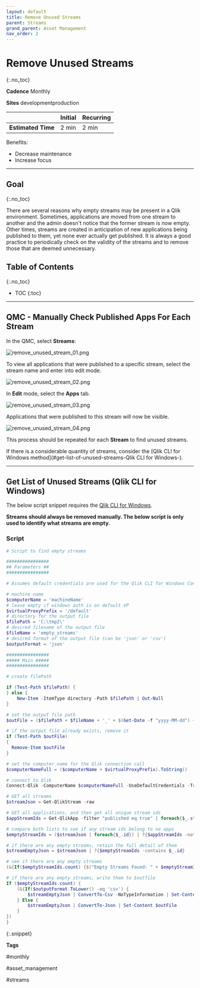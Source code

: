```yaml
---
layout: default
title: Remove Unused Streams
parent: Streams
grand_parent: Asset Management
nav_order: 2
---
```


# Remove Unused Streams <i class="fas fa-file-code fa-xs" title="API | Script Optional"></i>
{:.no_toc}

**Cadence** <span class="label cadence">Monthly</span>

**Sites** <span class="label dev">development</span><span class="label prod">production</span>

|                                  		                    | Initial   | Recurring  |
|-----------------------------------------------------------|-----------|------------|
| <i class="far fa-clock fa-sm"></i> **Estimated Time**     | 2 min     | 2 min      |

Benefits:

  - Decrease maintenance
  - Increase focus
  
-------------------------

## Goal
{:.no_toc}

There are several reasons why empty streams may be present in a Qlik environment. Sometimes, applications are moved from one stream to another and the admin doesn't notice that the former stream is now empty. Other times, streams are created in anticipation of new applications being published to them, yet none ever actually get published. It is always a good practice to periodically check on the validity of the streams and to remove those that are deemed unnecessary.

## Table of Contents
{:.no_toc}

* TOC
{:toc}

-------------------------

## QMC - Manually Check Published Apps For Each Stream

In the QMC, select **Streams**:

![remove_unused_stream_01.png](images/remove_unused_stream_01.png)

To view all applications that were published to a specific stream, select the stream name and enter into edit mode.

![remove_unused_stream_02.png](images/remove_unused_stream_02.png)

In **Edit** mode, select the **Apps** tab.

![remove_unused_stream_03.png](images/remove_unused_stream_03.png)

Applications that were published to this stream will now be visible.

![remove_unused_stream_04.png](images/remove_unused_stream_04.png)

This process should be repeated for each **Stream** to find unused streams.

If there is a considerable quantity of streams, consider the [Qlik CLI for Windows method](#get-list-of-unused-streams-Qlik CLI for Windows-).

-------------------------

## Get List of Unused Streams (Qlik CLI for Windows) <i class="fas fa-file-code fa-xs" title="API | Requires Script"></i>

The below script snippet requires the [Qlik CLI for Windows](../../tooling/qlik_cli.md).

**Streams should always be removed manually. The below script is only used to identify what streams are empty.**

### Script
```powershell
# Script to find empty streams

################
## Parameters ##
################

# Assumes default credentials are used for the Qlik CLI for Windows Connection

# machine name
$computerName = 'machineName'
# leave empty if windows auth is on default VP
$virtualProxyPrefix = '/default'
# directory for the output file
$filePath = 'C:\tmp2\'
# desired filename of the output file
$fileName = 'empty_streams'
# desired format of the output file (can be 'json' or 'csv')
$outputFormat = 'json'

################
##### Main #####
################

# create filePath

if (Test-Path $filePath) {
} else {
    New-Item -ItemType directory -Path $filePath | Out-Null
}

# set the output file path
$outFile = ($filePath + $fileName + '_' + $(Get-Date -f "yyyy-MM-dd") + '.' + $outputFormat)

# if the output file already exists, remove it
if (Test-Path $outFile) 
{
  Remove-Item $outFile
}

# set the computer name for the Qlik connection call
$computerNameFull = ($computerName + $virtualProxyPrefix).ToString()

# connect to Qlik
Connect-Qlik -ComputerName $computerNameFull -UseDefaultCredentials -TrustAllCerts | Out-Null

# GET all streams
$streamJson = Get-QlikStream -raw

# GET all applications, and then get all unique stream ids
$appStreamIds = Get-QlikApp -filter "published eq true" | foreach{$_.stream.id} | Sort-Object | Get-Unique

# compare both lists to see if any stream ids belong to no apps
$emptyStreamIds = ($streamJson | foreach{$_.id}) | ?{$appStreamIds -notcontains $_}

# if there are any empty streams, retain the full detail of them
$streamEmptyJson = $streamJson | ?{$emptyStreamIds -contains $_.id}

# see if there are any empty streams
(&{If($emptyStreamIds.count) {$("Empty Streams Found: " + $emptyStreamIDs.count); $streamEmptyJson} Else {"No Empty Streams Found"}})

# if there are any empty streams, write them to $outfile
If ($emptyStreamIds.count) {
    (&{If($outputFormat.ToLower() -eq 'csv') {
		$streamEmptyJson | ConvertTo-Csv -NoTypeInformation | Set-Content $outFile
	} Else {
		$streamEmptyJson | ConvertTo-Json | Set-Content $outFile
	}
})
}
```
{:.snippet}

**Tags**

#monthly

#asset_management

#streams

&nbsp;
